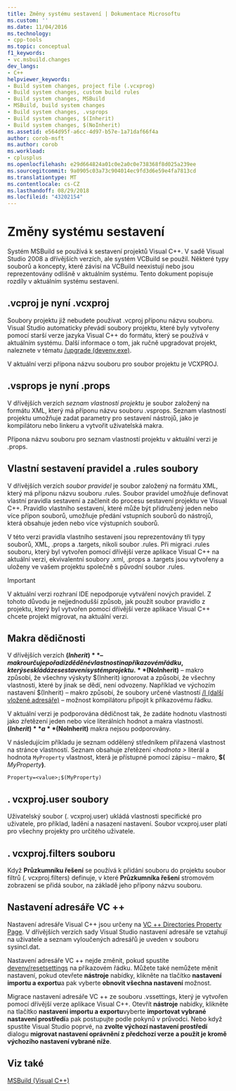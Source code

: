 ```yaml
---
title: Změny systému sestavení | Dokumentace Microsoftu
ms.custom: ''
ms.date: 11/04/2016
ms.technology:
- cpp-tools
ms.topic: conceptual
f1_keywords:
- vc.msbuild.changes
dev_langs:
- C++
helpviewer_keywords:
- Build system changes, project file (.vcxprog)
- Build system changes, custom build rules
- Build system changes, MSBuild
- MSBuild, build system changes
- Build system changes, .vsprops
- Build system changes, $(Inherit)
- Build system changes, $(NoInherit)
ms.assetid: e564d95f-a6cc-4d97-b57e-1a71daf66f4a
author: corob-msft
ms.author: corob
ms.workload:
- cplusplus
ms.openlocfilehash: e29d664824a01c0e2a0c0e738368f8d025a239ee
ms.sourcegitcommit: 9a0905c03a73c904014ec9fd3d6e59e4fa7813cd
ms.translationtype: MT
ms.contentlocale: cs-CZ
ms.lasthandoff: 08/29/2018
ms.locfileid: "43202154"
---
```

# <a name="build-system-changes"></a>Změny systému sestavení
Systém MSBuild se používá k sestavení projektů Visual C++. V sadě Visual Studio 2008 a dřívějších verzích, ale systém VCBuild se použil. Některé typy souborů a koncepty, které závisí na VCBuild neexistují nebo jsou reprezentovány odlišně v aktuálním systému. Tento dokument popisuje rozdíly v aktuálním systému sestavení.  
  
## <a name="vcproj-is-now-vcxproj"></a>.vcproj je nyní .vcxproj  
 Soubory projektu již nebudete používat .vcproj příponu názvu souboru. Visual Studio automaticky převádí soubory projektu, které byly vytvořeny pomocí starší verze jazyka Visual C++ do formátu, který se používá v aktuálním systému. Další informace o tom, jak ručně upgradovat projekt, naleznete v tématu [/upgrade (devenv.exe)](/visualstudio/ide/reference/upgrade-devenv-exe).  
  
 V aktuální verzi přípona názvu souboru pro soubor projektu je VCXPROJ.  
  
## <a name="vsprops-is-now-props"></a>.vsprops je nyní .props  
 V dřívějších verzích *seznam vlastností projektu* je soubor založený na formátu XML, který má příponu názvu souboru .vsprops. Seznam vlastností projektu umožňuje zadat parametry pro sestavení nástrojů, jako je kompilátoru nebo linkeru a vytvořit uživatelská makra.  
  
 Přípona názvu souboru pro seznam vlastností projektu v aktuální verzi je .props.  
  
## <a name="custom-build-rules-and-rules-files"></a>Vlastní sestavení pravidel a .rules soubory  
 V dřívějších verzích *soubor pravidel* je soubor založený na formátu XML, který má příponu názvu souboru .rules. Soubor pravidel umožňuje definovat vlastní pravidla sestavení a začlenit do procesu sestavení projektu ve Visual C++. Pravidlo vlastního sestavení, které může být přidružený jeden nebo více přípon souborů, umožňuje předání vstupních souborů do nástrojů, která obsahuje jeden nebo více výstupních souborů.  
  
 V této verzi pravidla vlastního sestavení jsou reprezentovány tři typy souborů, XML, .props a .targets, nikoli soubor .rules. Při migraci .rules souboru, který byl vytvořen pomocí dřívější verze aplikace Visual C++ na aktuální verzi, ekvivalentní soubory .xml, .props a .targets jsou vytvořeny a uloženy ve vašem projektu společně s původní soubor .rules.  
  
> [!IMPORTANT]
>  V aktuální verzi rozhraní IDE nepodporuje vytváření nových pravidel. Z tohoto důvodu je nejjednodušší způsob, jak použít soubor pravidlo z projektu, který byl vytvořen pomocí dřívější verze aplikace Visual C++ chcete projekt migrovat, na aktuální verzi.  
  
## <a name="inheritance-macros"></a>Makra dědičnosti  
 V dřívějších verzích **$(Inherit)** – makro určuje pořadí zděděné vlastnosti na příkazovém řádku, který se skládá ze sestavení systém projektu. **$(NoInherit)** – makro způsobí, že všechny výskyty $(Inherit) ignorovat a způsobí, že všechny vlastnosti, které by jinak se dědí, není odvozeny. Například ve výchozím nastavení $(Inherit) – makro způsobí, že soubory určené vlastností [/I (další vložené adresáře)](../build/reference/i-additional-include-directories.md) – možnost kompilátoru připojit k příkazovému řádku.  
  
 V aktuální verzi je podporována dědičnost tak, že zadáte hodnotu vlastnosti jako zřetězení jeden nebo více literálních hodnot a makra vlastností. **$(Inherit)** a **$(NoInherit)** makra nejsou podporovány.  
  
 V následujícím příkladu je seznam oddělený středníkem přiřazená vlastnost na stránce vlastností. Seznam obsahuje zřetězení  *\<hodnota >* literál a hodnota `MyProperty` vlastnost, která je přístupné pomocí zápisu – makro, **$(**  <em>MyProperty</em>**)**.  
  
```  
Property=<value>;$(MyProperty)  
```  
  
## <a name="vcxprojuser-files"></a>. vcxproj.user soubory  
 Uživatelský soubor (. vcxproj.user) ukládá vlastnosti specifické pro uživatele, pro příklad, ladění a nasazení nastavení. Soubor vcxproj.user platí pro všechny projekty pro určitého uživatele.  
  
## <a name="vcxprojfilters-file"></a>. vcxproj.filters souboru  
 Když **Průzkumníku řešení** se používá k přidání souboru do projektu soubor filtrů (. vcxproj.filters) definuje, v které **Průzkumníka řešení** stromovém zobrazení se přidá soubor, na základě jeho přípony názvu souboru.  
  
## <a name="vc-directories-settings"></a>Nastavení adresáře VC ++  
 Nastavení adresáře Visual C++ jsou určeny na [VC ++ Directories Property Page](../ide/vcpp-directories-property-page.md). V dřívějších verzích sady Visual Studio nastavení adresáře se vztahují na uživatele a seznam vyloučených adresářů je uveden v souboru sysincl.dat.  
  
 Nastavení adresáře VC ++ nejde změnit, pokud spustíte [devenv/resetsettings](/visualstudio/ide/reference/resetsettings-devenv-exe) na příkazovém řádku. Můžete také nemůžete měnit nastavení, pokud otevřete **nástroje** nabídky, klikněte na tlačítko **nastavení importu a exportu**a pak vyberte **obnovit všechna nastavení** možnost.  
  
 Migrace nastavení adresáře VC ++ ze souboru .vssettings, který je vytvořen pomocí dřívější verze aplikace Visual C++. Otevřít **nástroje** nabídky, klikněte na tlačítko **nastavení importu a exportu**vyberte **importovat vybrané nastavení prostředí**a pak postupujte podle pokynů v průvodci. Nebo když spustíte Visual Studio poprvé, na **zvolte výchozí nastavení prostředí** dialogu **migrovat nastavení oprávnění z předchozí verze a použít je kromě výchozího nastavení vybrané níže**.  
  
## <a name="see-also"></a>Viz také  
 [MSBuild (Visual C++)](../build/msbuild-visual-cpp.md)
